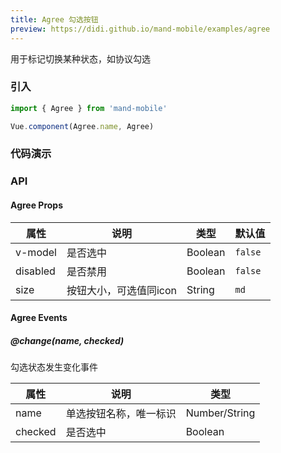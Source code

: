 ```yaml
---
title: Agree 勾选按钮
preview: https://didi.github.io/mand-mobile/examples/agree
---
```


用于标记切换某种状态，如协议勾选

### 引入

```javascript
import { Agree } from 'mand-mobile'

Vue.component(Agree.name, Agree)
```

### 代码演示
<!-- DEMO -->

### API

#### Agree Props
|属性 | 说明 | 类型 | 默认值 |
|----|-----|------|------|
|v-model|是否选中|Boolean|`false`|
|disabled|是否禁用|Boolean|`false`|
|size|按钮大小，可选值同icon|String|`md`|

#### Agree Events

##### @change(name, checked)
勾选状态发生变化事件

|属性 | 说明 | 类型 |
|----|-----|------|
|name|单选按钮名称，唯一标识|Number/String|
|checked|是否选中|Boolean|
